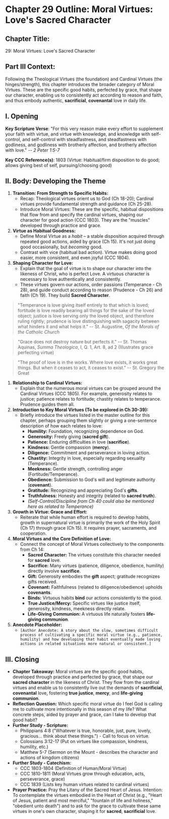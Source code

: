 # Chapter 29 Outline: Moral Virtues: Love's Sacred Character

## Chapter Title:

29: Moral Virtues: Love's Sacred Character

## Part III Context:

Following the Theological Virtues (the foundation) and Cardinal Virtues (the hinges/strength), this chapter introduces the broader category of Moral Virtues. These are the specific good habits, perfected by grace, that shape our character, enabling us to consistently act according to reason and faith, and thus embody authentic, **sacrificial**, **covenantal** love in daily life.

## I. Opening

**Key Scripture Verse**: "For this very reason make every effort to supplement your faith with virtue, and virtue with knowledge, and knowledge with self-control, and self-control with steadfastness, and steadfastness with godliness, and godliness with brotherly affection, and brotherly affection with love." -- _2 Peter 1:5-7_

**Key CCC Reference(s)**: 1803 (Virtue: Habitual/firm disposition to do good; allows giving best of self, pursuing/choosing good)

## II. Body: Developing the Theme

1.  **Transition: From Strength to Specific Habits:**
    *   Recap: Theological virtues orient us to God (Ch 18-20); Cardinal virtues provide fundamental strength and guidance (Ch 25-28).
    *   Introduce Moral Virtues: These are the specific, habitual dispositions that flow from and specify the cardinal virtues, shaping our character for good action (CCC 1803). They are the "muscles" developed through practice and grace.
2.  **Virtue as Habitual Goodness:**
    *   Define Moral Virtue as a _habit_ – a stable disposition acquired through repeated good actions, aided by grace (Ch 15). It's not just doing good occasionally, but _becoming_ good.
    *   Contrast with vice (habitual bad action). Virtue makes doing good easier, more consistent, and even joyful (CCC 1804).
3.  **Shaping Character for Love:**
    *   Explain that the goal of virtue is to shape our character into the likeness of Christ, who is perfect Love. A virtuous character is necessary to love authentically and consistently.
    *   These virtues govern our actions, order passions (Temperance - Ch 28), and guide conduct according to reason (Prudence - Ch 26) and faith (Ch 19). They build **Sacred Character**.

> "Temperance is love giving itself entirely to that which is loved; fortitude is love readily bearing all things for the sake of the loved object; justice is love serving only the loved object, and therefore ruling rightly; prudence is love distinguishing with sagacity between what hinders it and what helps it." -- St. Augustine, _Of the Morals of the Catholic Church_

> "Grace does not destroy nature but perfects it." -- St. Thomas Aquinas, _Summa Theologica_, I, Q. 1, Art. 8, ad 2 (Illustrates grace perfecting virtue)

> "The proof of love is in the works. Where love exists, it works great things. But when it ceases to act, it ceases to exist." -- St. Gregory the Great

1.  **Relationship to Cardinal Virtues:**
    *   Explain that the numerous moral virtues can be grouped around the Cardinal Virtues (CCC 1805). For example, generosity relates to justice; patience relates to fortitude; chastity relates to temperance. Prudence guides them all.
2.  **Introduction to Key Moral Virtues (To be explored in Ch 30-39):**
    *   Briefly introduce the virtues listed in the master outline for this chapter, perhaps grouping them slightly or giving a one-sentence description of how each relates to love:
        *   **Humility:** Foundation, recognizing dependence on God.
        *   **Generosity:** Freely giving (**sacred gift**).
        *   **Patience:** Enduring difficulties in love (**sacrifice**).
        *   **Kindness:** Gentle compassion (**mercy**).
        *   **Diligence:** Commitment and perseverance in loving action.
        *   **Chastity:** Integrity in love, especially regarding sexuality (Temperance).
        *   **Meekness:** Gentle strength, controlling anger (Fortitude/Temperance).
        *   **Obedience:** Submission to God's will and legitimate authority (**covenant**).
        *   **Gratitude:** Recognizing and appreciating God's **gifts**.
        *   **Truthfulness:** Honesty and integrity (related to **sacred truth**).
        *   _(Self-Control/Discipline from Ch 40 could also be mentioned here as related to Temperance)_
3.  **Growth in Virtue: Grace and Effort:**
    *   Reiterate that while human effort is required to develop habits, growth in supernatural virtue is primarily the work of the Holy Spirit (Ch 17) through grace (Ch 15). It requires prayer, sacraments, and cooperation.
4.  **Moral Virtues and the Core Definition of Love:**
    *   Connect the concept of Moral Virtues collectively to the components from Ch 14:
        *   **Sacred Character:** The virtues constitute this character needed for **sacred** love.
        *   **Sacrifice:** Many virtues (patience, diligence, obedience, humility) directly involve **sacrifice**.
        *   **Gift:** Generosity embodies the **gift** aspect; gratitude recognizes gifts received.
        *   **Covenant:** Faithfulness (related to diligence/obedience) upholds **covenants**.
        *   **Binds:** Virtuous habits **bind** our actions consistently to the good.
        *   **True Justice/Mercy:** Specific virtues like justice itself, generosity, kindness, meekness directly relate.
        *   **Life-Giving Communion:** A virtuous life naturally fosters **life-giving communion**.
5.  **Anecdote Placeholder:**
    *   `[Author Anecdote: A story about the slow, sometimes difficult process of cultivating a specific moral virtue (e.g., patience, humility) and how developing that habit eventually made loving actions in related situations more natural or consistent.]`

## III. Closing

*   **Chapter Takeaway:** Moral virtues are the specific good habits, developed through practice and perfected by grace, that shape our **sacred character** in the likeness of Christ. They flow from the cardinal virtues and enable us to consistently live out the demands of **sacrificial**, **covenantal** love, fostering **true justice**, **mercy**, and **life-giving communion**.
*   **Reflection Question:** Which specific moral virtue do I feel God is calling me to cultivate more intentionally in this season of my life? What concrete steps, aided by prayer and grace, can I take to develop that good habit?
*   **Further Study - Scripture:**
    *   Philippians 4:8 ("Whatever is true, honorable, just, pure, lovely, gracious... think about these things.") - Call to focus on virtue.
    *   Colossians 3:12-17 (Put on virtues like compassion, kindness, humility, etc.)
    *   Matthew 5-7 (Sermon on the Mount - describes the character and actions of kingdom citizens)
*   **Further Study - Catechism:**
    *   CCC 1803-1804 (Definition of Human/Moral Virtue)
    *   CCC 1810-1811 (Moral Virtues grow through education, acts, perseverance, grace)
    *   CCC 1839 (Lists key human virtues related to cardinal virtues)
*   **Prayer Practice:** Pray the Litany of the Sacred Heart of Jesus. Intention: To contemplate the virtues embodied in the Heart of Christ (e.g., "Heart of Jesus, patient and most merciful," "fountain of life and holiness," "obedient unto death") and to ask for the grace to cultivate these same virtues in one's own character, shaping it for **sacred**, **sacrificial** love.
